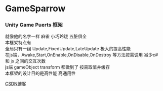 # GameSparrow  
### Unity Game Puerts 框架  
就像他的名字一样 麻雀 小巧玲珑 五脏俱全  
本框架特点有  
全局只有一组 Update,FixedUpdate,LateUpdate 极大的提高性能  
在js端，Awake,Start,OnEnable,OnDisable,OnDestroy 等方法按需调用 减少c# 和 js 之间的交互次数  
js端 gameObject transform 都做到了 按需取值并缓存  
本框架的设计目的是高性能 高通用性  

[CSDN博客](https://blog.csdn.net/qq_38913715)
